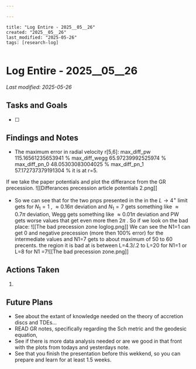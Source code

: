 ```yaml
---

---
```

```
title: "Log Entire - 2025__05__26"
created: "2025__05__26"
last_modified: "2025-05-26"
tags: [research-log]
 
```



# Log Entire - 2025__05__26  
_Last modified: 2025-05-26_

## Tasks and Goals
- [ ] 

## Findings and Notes
- The maximum error in radial velocity r[5,6]:
max_diff_pw 115.16561235653941 %
max_diff_wegg 65.97239992525974 %
max_diff_pn_0 48.05303083004025 %
max_diff_pn_1 57.172737379191304 %
it is at r=5.

If we take the paper potentials and plot the differance from the GR precession.
![[Differances precession article potentials 2.png]]
- So we can see that for the two pnps presented in the  in the $L\rightarrow 4^+$ limit gets for $N_1=1$ , $\approx 0.16\pi$  deviation and $N_1=7$ gets something like $\approx 0.7\pi$  deviation, Wegg gets something like $\approx 0.01\pi$ deviation and PW gets worse values that get even more then $2\pi$ .
So if we look on the bad place:
![[The bad precession zone loglog.png]]
We can see the N1=1 can get 0 and negative precession (more then 100% error) for the intermediate values and N1=7 gets to about maximum of 50 to 60 precents.
the region it is bad at is between L=4.3/.2 to L=20 for N1=1 or L=8 for N1 =7![[The bad precession zone.png]]
## Actions Taken
1. 

## Future Plans
- See about the extant of knowledge needed on the theory of accretion discs and TDEs...
- READ GR notes, specifically regarding the Sch metric and the geodesic equation,
- See if there is more data analysis needed or are we good in that front with the plots from todays and yesterdays note.
- See that you finish the presentation before this wekkend, so you can prepare and learn for at least 1.5 weeks.
